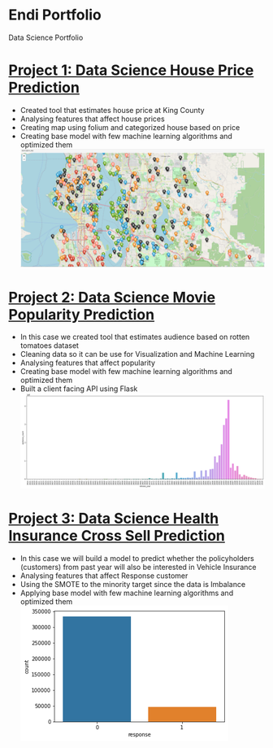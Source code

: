 # Endi Portfolio
Data Science Portfolio

# [Project 1: Data Science House Price Prediction](https://github.com/endif1/King_County_House_Price_Predict)
* Created tool that estimates house price at King County
* Analysing features that affect house prices
* Creating map using folium and categorized house based on price
* Creating base model with few machine learning algorithms and optimized them 
![](/images/capture_20201206192236081.bmp)


# [Project 2: Data Science Movie Popularity Prediction](https://github.com/endif1/Movies-Popularity-Prediction)
* In this case we created tool that estimates audience based on rotten tomatoes dataset
* Cleaning data so it can be use for Visualization and Machine Learning  
* Analysing features that affect popularity
* Creating base model with few machine learning algorithms and optimized them 
* Built a client facing API using Flask
![](/images/audience_count.png)

# [Project 3: Data Science Health Insurance Cross Sell Prediction](https://github.com/endif1/Health-Insurance-Cross-Sell-Prediction-)
* In this case we will build a model to predict whether the policyholders (customers) from past year will also be interested in Vehicle Insurance
* Analysing features that affect Response customer
* Using the SMOTE to the minority target since the data is Imbalance
* Applying base model with few machine learning algorithms and optimized them                                                                                        
![](/images/response.png)
